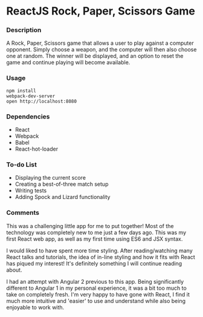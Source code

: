 
ReactJS Rock, Paper, Scissors Game
=====================

### Description

A Rock, Paper, Scissors game that allows a user to play against a computer opponent. Simply choose a weapon, and the computer will then also choose one at random. The winner will be displayed, and an option to reset the game and continue playing will become available.

### Usage

```
npm install
webpack-dev-server
open http://localhost:8080

```

### Dependencies

* React
* Webpack
* Babel
* React-hot-loader

### To-do List

* Displaying the current score
* Creating a best-of-three match setup
* Writing tests
* Adding Spock and Lizard functionality

### Comments

This was a challenging little app for me to put together! Most of the technology was completely new to me just a few days ago. This was my first React web app, as well as my first time using ES6 and JSX syntax.

I would liked to have spent more time styling. After reading/watching many React talks and tutorials, the idea of in-line styling and how it fits with React has piqued my interest! It's definitely something I will continue reading about.

I had an attempt with Angular 2 previous to this app. Being significantly different to Angular 1 in my personal experience, it was a bit too much to take on completely fresh. I'm very happy to have gone with React, I find it much more intuitive and 'easier' to use and understand while also being enjoyable to work with.
